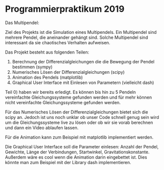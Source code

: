 # Programmierpraktikum 2019
Das Multipendel:

Ziel des Projekts ist die Simulation eines Multipendels. Ein Multipendel sind mehrere Pendel, die aneinander gehängt sind. Solche Multipendel sind interessant da sie chaotisches Verhalten aufweisen.

Das Projekt besteht aus folgenden Teilen:
1)  Berechnung der Differenzialgleichungen die die Bewegung der Pendel bestimmen (sympy)
2)  Numerisches Lösen der Differenzialgleichungen (scipy)
3)  Animation des Pendels (matplotlib)
4)  Graphical User Interface mit Einlesen von Parametern (vielleicht dash)

Teil 0) haben wir bereits erledigt. Es können bis hin zu 5 Pendeln vereinfachte Gleichungssysteme gefunden werden und für mehr können nicht vereinfachte Gleichungssysteme gefunden werden. 

Für das Numerisches Lösen der Differenzialgleichungen bietet sich die scipy an. Jedoch ist uns noch unklar ob unser Code schnell genug sein wird um die Gleichungssysteme live zu lösen oder ob wir sie vorab berechnen und dann ein Video ablaufen lassen.

Für die Animation kann zum Beispiel mit matplotlib implementiert werden.

Die Graphical User Interface soll die Parameter einlesen: Anzahl der Pendel, Gewichte, Länge der Verbindungen, Startwinkel, Gravitationskonstante. Außerdem wäre es cool wenn die Animation darin eingebettet ist. Dies könnte man zum Beispiel mit der Library dash implementieren.
